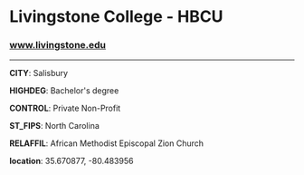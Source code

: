 # Livingstone College - HBCU
### www.livingstone.edu
---
**CITY**: Salisbury

**HIGHDEG**: Bachelor's degree

**CONTROL**: Private Non-Profit

**ST_FIPS**: North Carolina

**RELAFFIL**: African Methodist Episcopal Zion Church

**location**: 35.670877, -80.483956